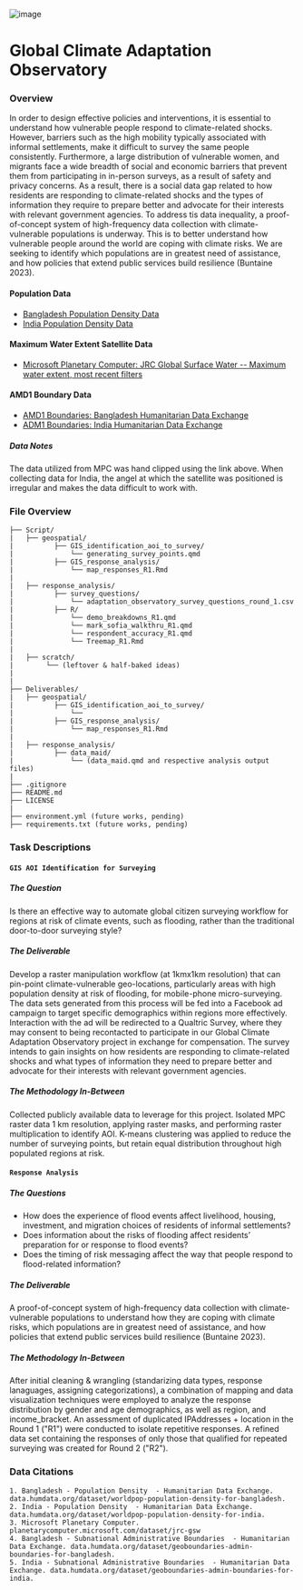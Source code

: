 ![image](https://github.com/The2035Initiative/Buffer_Protocol_2035_Initiative_draft/assets/141206781/a801039a-1760-48e7-915c-76a41e71eac8)
# Global Climate Adaptation Observatory

### Overview
In order to design effective policies and interventions, it is essential to understand how vulnerable people respond to climate-related shocks. However, barriers such as the high mobility typically associated with informal settlements, make it difficult to survey the same people consistently. Furthermore, a large distribution of vulnerable women, and migrants face a wide breadth of social and economic barriers that prevent them from participating in in-person surveys, as a result of safety and privacy concerns. As a result, there is a social data gap related to how residents are responding to climate-related shocks and the types of information they require to prepare better and advocate for their interests with relevant government agencies. To address tis data inequality, a proof-of-concept system of high-frequency data collection with climate-vulnerable populations is underway. This is to better understand how vulnerable people around the world are coping with climate risks. We are seeking to identify which populations are in greatest need of assistance, and how policies that extend public services build resilience (Buntaine 2023).

#### Population Data
- [Bangladesh Population Density Data](https://data.humdata.org/dataset/worldpop-population-density-for-bangladesh)
- [India Population Density Data](https://data.humdata.org/dataset/worldpop-population-density-for-india)

#### Maximum Water Extent Satellite Data
- [Microsoft Planetary Computer: JRC Global Surface Water -- Maximum water extent, most recent filters](https://planetarycomputer.microsoft.com/explore?c=88.6465%252C16.2266&z=2.71&v=2)

#### AMD1 Boundary Data
- [AMD1 Boundaries: Bangladesh Humanitarian Data Exchange](https://data.humdata.org/dataset/geoboundaries-admin-boundaries-for-bangladesh)
- [ADM1 Boundaries: India Humanitarian Data Exchange](https://data.humdata.org/dataset/geoboundaries-admin-boundaries-for-india)

##### Data Notes
The data utilized from MPC was hand clipped using the link above. When collecting data for India, the angel at which the satellite was positioned is irregular and makes the data difficult to work with. 

### File Overview 
```
├── Script/
|   ├── geospatial/
|          ├── GIS_identification_aoi_to_survey/
|              └── generating_survey_points.qmd
|          ├── GIS_response_analysis/
|              └── map_responses_R1.Rmd
|
|   ├── response_analysis/
|          ├── survey_questions/
|              └── adaptation_observatory_survey_questions_round_1.csv
|          ├── R/
|              └── demo_breakdowns_R1.qmd
|              └── mark_sofia_walkthru_R1.qmd
|              └── respondent_accuracy_R1.qmd
|              └── Treemap_R1.Rmd
|
|   ├── scratch/
|        └── (leftover & half-baked ideas)
|
|
├── Deliverables/
|   ├── geospatial/
|          ├── GIS_identification_aoi_to_survey/
|              └──
|          ├── GIS_response_analysis/
|              └── map_responses_R1.Rmd
|
|   ├── response_analysis/
|          ├── data_maid/
|              └── (data_maid.qmd and respective analysis output files)
|
├── .gitignore
├── README.md
├── LICENSE
|
├── environment.yml (future works, pending)
├── requirements.txt (future works, pending)
```
### Task Descriptions
#### `GIS AOI Identification for Surveying`
##### The Question
Is there an effective way to automate global citizen surveying workflow for regions at risk of climate events, such as flooding, rather than the traditional door-to-door surveying style?

##### The Deliverable
Develop a raster manipulation workflow (at 1kmx1km resolution) that can pin-point climate-vulnerable geo-locations, particularly areas with high population density at risk of flooding, for mobile-phone micro-surveying. The data sets generated from this process will be fed into a Facebook ad campaign to target specific demographics within regions more effectively. Interaction with the ad will be redirected to a Qualtric Survey, where they may consent to being recontacted to participate in our Global Climate Adaptation Observatory project in exchange for compensation. The survey intends to gain insights on how residents are responding to climate-related shocks and what types of information they need to prepare better and advocate for their interests with relevant government agencies.

##### The Methodology In-Between
Collected publicly available data to leverage for this project. Isolated MPC raster data 1 km resolution, applying raster masks, and performing raster multiplication to identify AOI. K-means clustering was applied to reduce the number of surveying points, but retain equal distribution throughout high populated regions at risk.

#### `Response Analysis`
##### The Questions
- How does the experience of flood events affect livelihood, housing, investment, and migration choices of residents of informal settlements? 
- Does information about the risks of flooding affect residents’ preparation for or response to flood events?
- Does the timing of risk messaging affect the way that people respond to flood-related information?

##### The Deliverable
A proof-of-concept system of high-frequency data collection with climate-vulnerable populations to understand how they are coping with climate risks, which populations are in greatest need of assistance, and how policies that extend public services build resilience (Buntaine 2023).

##### The Methodology In-Between
After initial cleaning & wrangling (standarizing data types, response lanaguages, assigning categorizations), a combination of mapping and data visualization techniques were employed to analyze the response distribution by gender and age demographics, as well as region, and income_bracket. An assessment of duplicated IPAddresses + location in  the Round 1 ("R1") were conducted to isolate repetitive responses. A refined data set containing the responses of only those that qualified for repeated surveying was created for Round 2 ("R2").

### Data Citations
```
1. Bangladesh - Population Density  - Humanitarian Data Exchange. data.humdata.org/dataset/worldpop-population-density-for-bangladesh.
2. India - Population Density  - Humanitarian Data Exchange. data.humdata.org/dataset/worldpop-population-density-for-india.
3. Microsoft Planetary Computer. planetarycomputer.microsoft.com/dataset/jrc-gsw
4. Bangladesh - Subnational Administrative Boundaries  - Humanitarian Data Exchange. data.humdata.org/dataset/geoboundaries-admin-boundaries-for-bangladesh.
5. India - Subnational Administrative Boundaries  - Humanitarian Data Exchange. data.humdata.org/dataset/geoboundaries-admin-boundaries-for-india.
```



